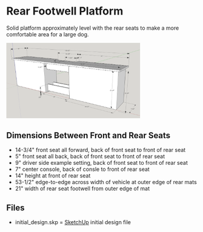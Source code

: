 # Rear Footwell Platform

Solid platform approximately level with the rear seats to make a more comfortable area for a large dog.

<img src="images/initial_design.png" width="70%" />

## Dimensions Between Front and Rear Seats

* 14-3/4" front seat all forward, back of front seat to front of rear seat
* 5" front seat all back, back of front seat to front of rear seat
* 9" driver side example setting, back of front seat to front of rear seat
* 7" center console, back of consle to front of rear seat
* 14" height at front of rear seat
* 53-1/2" edge-to-edge across width of vehicle at outer edge of rear mats
* 21" width of rear seat footwell from outer edge of mat

## Files

* initial_design.skp = [SketchUp](https://www.sketchup.com/en/plans-and-pricing/sketchup-free) initial design file
